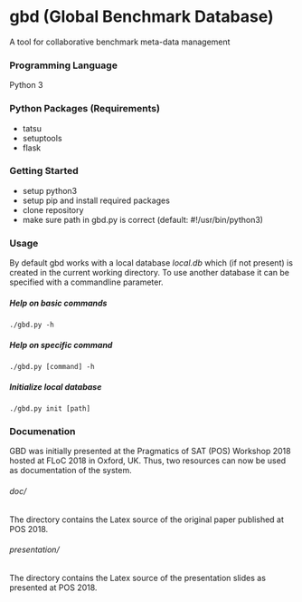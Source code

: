 # gbd (Global Benchmark Database)
A tool for collaborative benchmark meta-data management

### Programming Language
Python 3

### Python Packages (Requirements)
- tatsu
- setuptools
- flask

### Getting Started
- setup python3
- setup pip and install required packages
- clone repository
- make sure path in gbd.py is correct (default: #!/usr/bin/python3)

### Usage
By default gbd works with a local database *local.db* which (if not present) is created in the current working directory. To use another database it can be specified with a commandline parameter.

##### Help on basic commands
	./gbd.py -h

##### Help on specific command
	./gbd.py [command] -h

##### Initialize local database
	./gbd.py init [path]

### Documenation
GBD was initially presented at the Pragmatics of SAT (POS) Workshop 2018 hosted at FLoC 2018 in Oxford, UK. Thus, two resources can now be used as documentation of the system. 

###### doc/
The directory contains the Latex source of the original paper published at POS 2018.

###### presentation/ 
The directory contains the Latex source of the presentation slides as presented at POS 2018.
